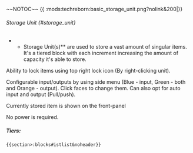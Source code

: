 \~\~NOTOC\~\~ {{ :mods:techreborn:basic_storage_unit.png?nolink&200\|}}

###### Storage Unit {#storage_unit}

-   -   Storage Unit(s)\*\* are used to store a vast amount of singular
        items. It\'s a tiered block with each increment increasing the
        amount of capacity it\'s able to store.

Ability to lock items using top right lock icon (By right-clicking
unit).

Configurable input/outputs by using side menu (Blue - input, Green -
both and Orange - output). Click faces to change them. Can also opt for
auto input and output (Pull/push).

Currently stored item is shown on the front-panel

No power is required.

##### Tiers:

```{=mediawiki}
{{section>:blocks#istlist&noheader}}
```
